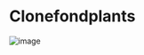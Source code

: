 # Clonefondplants


![image](https://user-images.githubusercontent.com/12625408/78351536-27871400-75d1-11ea-994c-e8d3781471ca.png)
